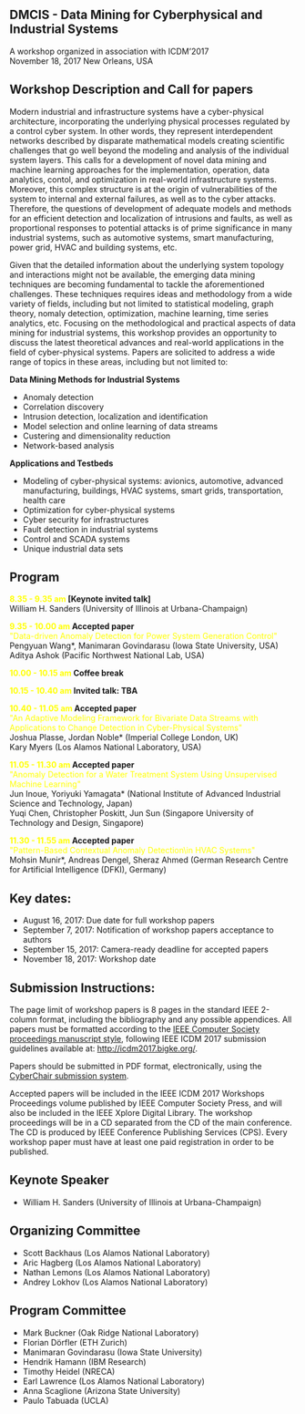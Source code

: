 ## DMCIS - Data Mining for Cyberphysical and Industrial Systems

A workshop organized in association with ICDM’2017 <br>
November 18, 2017 New Orleans, USA

## Workshop Description and Call for papers

Modern industrial and infrastructure systems have a cyber-physical architecture, incorporating the underlying physical processes regulated by a control cyber system. In other words, they represent interdependent networks described by disparate mathematical models creating scientific challenges that go well beyond the modeling and analysis of the individual system layers. This calls for a development of novel data mining and machine learning approaches for the implementation, operation, data analytics, contol, and optimization in real-world infrastructure systems. Moreover, this complex structure is at the origin of vulnerabilities of the system to internal and external failures, as well as to the cyber attacks. Therefore, the questions of development of adequate models and methods for an efficient detection and localization of intrusions and faults, as well as proportional responses to potential attacks is of prime significance in many industrial systems, such as automotive systems, smart manufacturing, power grid, HVAC and building systems, etc.

Given that the detailed information about the underlying system topology and interactions might not be available, the emerging data mining techniques are becoming fundamental to tackle the aforementioned challenges. These techniques requires ideas and methodology from a wide variety of fields, including but not limited to statistical modeling, graph theory, nomaly detection, optimization, machine learning, time series analytics, etc. Focusing on the methodological and practical aspects of data mining for industrial systems, this workshop provides an opportunity to discuss the latest theoretical advances and real-world applications in the field of cyber-physical systems. Papers are solicited to address a wide range of topics in these areas, including but not limited to:

**Data Mining Methods for Industrial Systems**
- Anomaly detection
- Correlation discovery
- Intrusion detection, localization and identification
- Model selection and online learning of data streams
- Custering and dimensionality reduction
- Network-based analysis

**Applications and Testbeds**
- Modeling of cyber-physical systems: avionics, automotive, advanced manufacturing, buildings, HVAC systems, smart grids, transportation, health care
- Optimization for cyber-physical systems
- Cyber security for infrastructures
- Fault detection in industrial systems
- Control and SCADA systems
- Unique industrial data sets

## Program

**<span style="color:#FFFF00">8.35 - 9.35 am</span> [Keynote invited talk]**<br>
William H. Sanders (University of Illinois at Urbana-Champaign)

**<span style="color:#FFFF00">9.35 - 10.00 am</span> Accepted paper**<br>
<span style="color:#FFFF00">"Data-driven Anomaly Detection for Power System Generation Control"</span><br>
Pengyuan Wang*, Manimaran Govindarasu (Iowa State University, USA)<br>
Aditya Ashok (Pacific Northwest National Lab, USA)

**<span style="color:#FFFF00">10.00 - 10.15 am</span> Coffee break**

**<span style="color:#FFFF00">10.15 - 10.40 am</span> Invited talk: TBA**

**<span style="color:#FFFF00">10.40 - 11.05 am</span> Accepted paper**<br>
<span style="color:#FFFF00">"An Adaptive Modeling Framework for Bivariate Data Streams with Applications to Change Detection in Cyber-Physical Systems"</span><br>
Joshua Plasse, Jordan Noble* (Imperial College London, UK)<br>
Kary Myers (Los Alamos National Laboratory, USA)

**<span style="color:#FFFF00">11.05 - 11.30 am</span> Accepted paper**<br>
<span style="color:#FFFF00">"Anomaly Detection for a Water Treatment System Using Unsupervised Machine Learning"</span><br>
Jun Inoue, Yoriyuki Yamagata* (National Institute of Advanced Industrial Science and Technology, Japan)<br>
Yuqi Chen, Christopher Poskitt, Jun Sun (Singapore University of Technology and Design, Singapore)

**<span style="color:#FFFF00">11.30 - 11.55 am</span> Accepted paper**<br>
<span style="color:#FFFF00">"Pattern-Based Contextual Anomaly Detection\in HVAC Systems"</span><br>
Mohsin Munir*, Andreas Dengel, Sheraz Ahmed (German Research Centre for Artificial Intelligence (DFKI), Germany)

## Key dates:

- August 16, 2017: Due date for full workshop papers
- September 7, 2017:  Notification of workshop papers acceptance to authors
- September 15, 2017:  Camera-ready deadline for accepted papers
- November 18, 2017:  Workshop date

## Submission Instructions:

The page limit of workshop papers is 8 pages in the standard IEEE 2-column format, including the bibliography and any possible appendices. All papers must be formatted according to the <a href="http://www.ieee.org/conferences_events/conferences/publishing/templates.html">IEEE Computer Society proceedings manuscript style</a>, following IEEE ICDM 2017 submission guidelines available at: <a href="http://icdm2017.bigke.org/">http://icdm2017.bigke.org/</a>.

Papers should be submitted in PDF format, electronically, using the <a href="https://wi-lab.com/cyberchair/2017/icdm17/scripts/submit.php?subarea=SP23&undisplay_detail=1&wh=/cyberchair/2017/icdm17/scripts/ws_submit.php">CyberChair submission system</a>.

Accepted papers will be included in the IEEE ICDM 2017 Workshops Proceedings volume published by IEEE Computer Society Press, and will also be included in the IEEE Xplore Digital Library. The workshop proceedings will be in a CD separated from the CD of the main conference. The CD is produced by IEEE Conference Publishing Services (CPS). Every workshop paper must have at least one paid registration in order to be published.

## Keynote Speaker

- William H. Sanders (University of Illinois at Urbana-Champaign)

## Organizing Committee

- Scott Backhaus (Los Alamos National Laboratory)
- Aric Hagberg (Los Alamos National Laboratory)
- Nathan Lemons (Los Alamos National Laboratory)
- Andrey Lokhov (Los Alamos National Laboratory)

## Program Committee

- Mark Buckner (Oak Ridge National Laboratory)
- Florian Dörfler (ETH Zurich)
- Manimaran Govindarasu (Iowa State University)
- Hendrik Hamann (IBM Research)
- Timothy Heidel (NRECA)
- Earl Lawrence (Los Alamos National Laboratory)
- Anna Scaglione (Arizona State University)
- Paulo Tabuada (UCLA)
